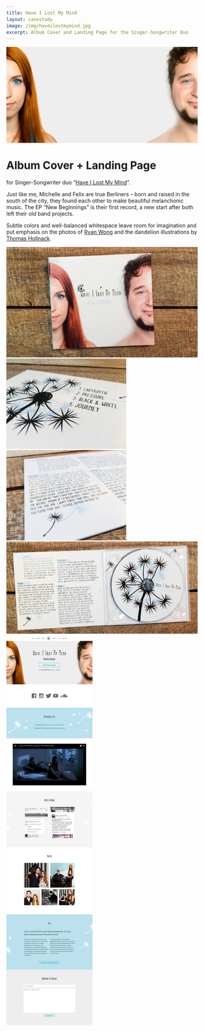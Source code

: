 ```yaml
---
title: Have I Lost My Mind
layout: casestudy
image: /img/haveilostmymind.jpg
excerpt: Album Cover and Landing Page for the Singer-Songwriter Duo
---
```

<div><img src="/img/haveilostmymind/header.png"></div>

# Album Cover + Landing Page

for Singer-Songwriter duo “[Have I Lost My Mind](http://haveilostmymind.de)”.

Just like me, Michelle and Felix are true Berliners – born and raised in the south of the city, they found each other to make beautiful melanchonic music. The EP “New Beginnings” is their first record, a new start after both left their old band projects.

Subtle colors and well-balanced whitespace leave room for imagination and put emphasis on the photos of [Ryan Wong](http://www.flickr.com/photos/tyltu/) and the dandelion illustrations by [Thomas Hollnack](http://www.thomas-hollnack.de/).

![](/img/haveilostmymind/cover.jpg)
![small-square](/img/haveilostmymind/back.jpg)
![small-square](/img/haveilostmymind/lyrics.jpg)
![](/img/haveilostmymind/inlay.jpg)
![website](/img/haveilostmymind/website.png)

<style>
#content {
  background: #111;
  color: #fff;
}
#content p {
  margin-left: 15px;
  margin-right: 15px;
}
#content h1 + p {
  margin-top: 0;
  text-align: center;
  margin-bottom: 42px;
}
#content img {
  width: 100%;
}
@media (min-width: 640px) {
  #content {
    text-align: center;
  }
  #content p {
    max-width: 640px;
    text-align: left;
    margin-left: auto;
    margin-right: auto;
  }
  #content h1 {
    margin-top: 62px;
  }
  img[alt=small-square] {
    width: 316px!important;
  }
}
</style>
